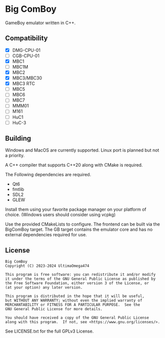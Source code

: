 # Big ComBoy

GameBoy emulator written in C++. 

## Compatibility

- [x] DMG-CPU-01
- [ ] CGB-CPU-01
- [x] MBC1
- [ ] MBC1M
- [x] MBC2
- [x] MBC3/MBC30
- [x] MBC3 RTC
- [ ] MBC5
- [ ] MBC6
- [ ] MBC7
- [ ] MMM01
- [ ] M161
- [ ] HuC1
- [ ] HuC-3

## Building

Windows and MacOS are currently supported. Linux port is planned but not a priority.

A C++ compiler that supports C++20 along with CMake is required.

The Following dependencies are required. 

- Qt6 
- fmtlib
- SDL2
- GLEW

Install them using your favorite package manager on your platform of choice. (Windows users should consider using vcpkg)

Use the provided CMakeLists to configure. The frontend can be built via the BigComBoy target. The GB target contains the emulator core and has no external dependencies required for use.

## License

    Big ComBoy
    Copyright (C) 2023-2024 UltimaOmega474

    This program is free software: you can redistribute it and/or modify
    it under the terms of the GNU General Public License as published by
    the Free Software Foundation, either version 3 of the License, or
    (at your option) any later version.

    This program is distributed in the hope that it will be useful,
    but WITHOUT ANY WARRANTY; without even the implied warranty of
    MERCHANTABILITY or FITNESS FOR A PARTICULAR PURPOSE.  See the
    GNU General Public License for more details.

    You should have received a copy of the GNU General Public License
    along with this program.  If not, see <https://www.gnu.org/licenses/>.

See LICENSE.txt for the full GPLv3 License.